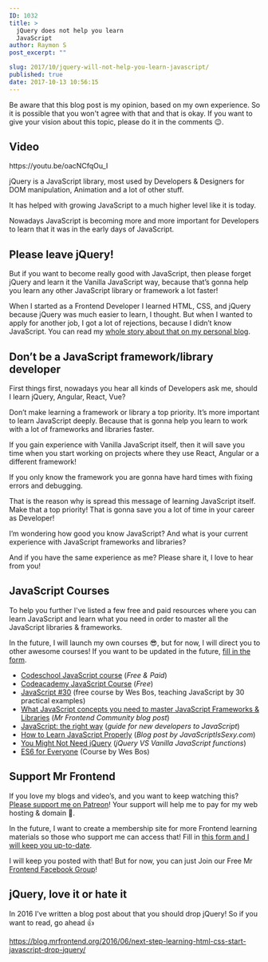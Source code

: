 ```yaml
---
ID: 1032
title: >
  jQuery does not help you learn
  JavaScript
author: Raymon S
post_excerpt: ""

slug: 2017/10/jquery-will-not-help-you-learn-javascript/
published: true
date: 2017-10-13 10:56:15
---
```

Be aware that this blog post is my opinion, based on my own experience. So it is possible that you won't agree with that and that is okay. If you want to give your vision about this topic, please do it in the comments &#x1f609;.
<h2>Video</h2>
https://youtu.be/oacNCfqOu_I

jQuery is a JavaScript library, most used by Developers &amp; Designers for DOM manipulation, Animation and a lot of other stuff.

It has helped with growing JavaScript to a much higher level like it is today.

Nowadays JavaScript is becoming more and more important for Developers to learn that it was in the early days of JavaScript.
<h2>Please leave jQuery!</h2>
But if you want to become really good with JavaScript, then please forget jQuery and learn it the Vanilla JavaScript way, because that’s gonna help you learn any other JavaScript library or framework a lot faster!

When I started as a Frontend Developer I learned HTML, CSS, and jQuery because jQuery was much easier to learn, I thought. But when I wanted to apply for another job, I got a lot of rejections, because I didn’t know JavaScript. You can read my <a href="https://www.raymonschouwenaar.nl/junior-frontend-developer-needed-mentor-coach/" rel="noopener">whole story about that on my personal blog</a>.
<h2>Don’t be a JavaScript framework/library developer</h2>
First things first, nowadays you hear all kinds of Developers ask me, should I learn jQuery, Angular, React, Vue?

Don’t make learning a framework or library a top priority. It’s more important to learn JavaScript deeply. Because that is gonna help you learn to work with a lot of frameworks and libraries faster.

If you gain experience with Vanilla JavaScript itself, then it will save you time when you start working on projects where they use React, Angular or a different framework!

If you only know the framework you are gonna have hard times with fixing errors and debugging.

That is the reason why is spread this message of learning JavaScript itself. Make that a top priority! That is gonna save you a lot of time in your career as Developer!

I’m wondering how good you know JavaScript? And what is your current experience with JavaScript frameworks and libraries?

And if you have the same experience as me? Please share it, I love to hear from you!
<h2>JavaScript Courses</h2>
To help you further I've listed a few free and paid resources where you can learn JavaScript and learn what you need in order to master all the JavaScript libraries &amp; frameworks.

In the future, I will launch my own courses &#x1f60e;, but for now, I will direct you to other awesome courses! If you want to be updated in the future, <a href="https://blog.mrfrontend.org/mr-frontend-membership/" rel="noopener">fill in the form</a>.
<ul>
 	<li><a class="no-ajaxy" href="https://www.codeschool.com/learn/javascript">Codeschool JavaScript course</a> (<em>Free &amp; Paid</em>)</li>
 	<li><a class="no-ajaxy" href="https://www.codecademy.com/learn/javascript">Codeacademy JavaScript Course</a> (<em>Free</em>)</li>
 	<li><a href="https://javascript30.com">JavaScript #30</a> (free course by Wes Bos, teaching JavaScript by 30 practical examples)</li>
 	<li><a class="no-ajaxy" href="http://blog.mrfrontend.org/2016/04/javascript-concepts-need-master-javascript-frameworks-libraries/">What JavaScript concepts you need to master JavaScript Frameworks &amp; Libraries</a> (<em>Mr Frontend Community blog post</em>)</li>
 	<li><a class="no-ajaxy" href="http://jstherightway.org/">JavaScript: the right way</a> (<em>guide for new developers to JavaScript</em>)</li>
 	<li><a class="no-ajaxy" href="http://javascriptissexy.com/how-to-learn-javascript-properly/">How to Learn JavaScript Properly</a> (<em>Blog post by JavaScriptIsSexy.com</em>)</li>
 	<li><a class="no-ajaxy" href="http://youmightnotneedjquery.com/">You Might Not Need jQuery</a> (<em>jQuery VS Vanilla JavaScript functions</em>)</li>
 	<li><a href="http://bit.ly/ES6-COURSE-BY-WES-BOS" rel="noopener">ES6 for Everyone</a> (Course by Wes Bos)</li>
</ul>
<h2>Support Mr Frontend</h2>
If you love my blogs and video’s, and you want to keep watching this? <a href="http://bit.ly/mrfrontend-patreon-support" rel="noopener">Please support me on Patreon</a>! Your support will help me to pay for my web hosting &amp; domain &#x1f64f;.

In the future, I want to create a membership site for more Frontend learning materials so those who support me can access that! Fill in <a href="https://blog.mrfrontend.org/mr-frontend-membership/" rel="noopener">this form and I will keep you up-to-date</a>.

I will keep you posted with that! But for now, you can just Join our Free Mr<a href="http://facebook.com/groups/mrfrontendgroup/" rel="noopener"> Frontend Facebook Group</a>!
<h2>jQuery, love it or hate it</h2>
In 2016 I've written a blog post about that you should drop jQuery! So if you want to read, go ahead &#x1f44d;

https://blog.mrfrontend.org/2016/06/next-step-learning-html-css-start-javascript-drop-jquery/
